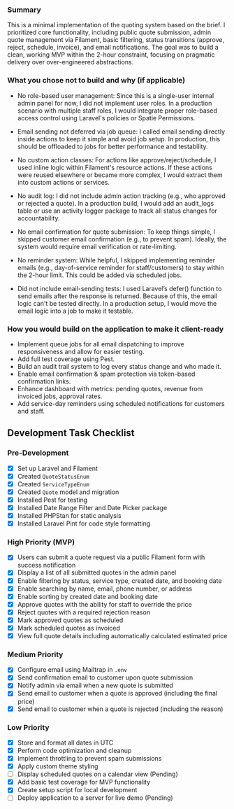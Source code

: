 ### Summary
This is a minimal implementation of the quoting system based on the brief. I prioritized core functionality, including public quote submission, admin quote management via Filament, basic filtering, status transitions (approve, reject, schedule, invoice), and email notifications.
The goal was to build a clean, working MVP within the 2-hour constraint, focusing on pragmatic delivery over over-engineered abstractions.


### What you chose not to build and why (if applicable)

- No role-based user management:
Since this is a single-user internal admin panel for now, I did not implement user roles. In a production scenario with multiple staff roles, I would integrate proper role-based access control using Laravel's policies or Spatie Permissions.

- Email sending not deferred via job queue:
I called email sending directly inside actions to keep it simple and avoid job setup. In production, this should be offloaded to jobs for better performance and testability.

- No custom action classes:
For actions like approve/reject/schedule, I used inline logic within Filament's resource actions. If these actions were reused elsewhere or became more complex, I would extract them into custom actions or services.

- No audit log:
I did not include admin action tracking (e.g., who approved or rejected a quote). In a production build, I would add an audit_logs table or use an activity logger package to track all status changes for accountability.

- No email confirmation for quote submission:
To keep things simple, I skipped customer email confirmation (e.g., to prevent spam). Ideally, the system would require email verification or rate-limiting.

- No reminder system:
While helpful, I skipped implementing reminder emails (e.g., day-of-service reminder for staff/customers) to stay within the 2-hour limit. This could be added via scheduled jobs.

- Did not include email-sending tests:
I used Laravel’s defer() function to send emails after the response is returned. Because of this, the email logic can't be tested directly. In a production setup, I would move the email logic into a job to make it testable.


### How you would build on the application to make it client-ready
- Implement queue jobs for all email dispatching to improve responsiveness and allow for easier testing.
- Add full test coverage using Pest.
- Build an audit trail system to log every status change and who made it.
- Enable email confirmation & spam protection via token-based confirmation links.
- Enhance dashboard with metrics: pending quotes, revenue from invoiced jobs, approval rates.
- Add service-day reminders using scheduled notifications for customers and staff.


## Development Task Checklist

### Pre-Development
- [x] Set up Laravel and Filament
- [x] Created `QuoteStatusEnum`
- [x] Created `ServiceTypeEnum`
- [x] Created `Quote` model and migration
- [x] Installed Pest for testing
- [x] Installed Date Range Filter and Date Picker package
- [x] Installed PHPStan for static analysis
- [x] Installed Laravel Pint for code style formatting

### High Priority (MVP)
- [x] Users can submit a quote request via a public Filament form with success notification
- [x] Display a list of all submitted quotes in the admin panel
- [x] Enable filtering by status, service type, created date, and booking date
- [x] Enable searching by name, email, phone number, or address
- [x] Enable sorting by created date and booking date
- [x] Approve quotes with the ability for staff to override the price
- [x] Reject quotes with a required rejection reason
- [x] Mark approved quotes as scheduled
- [x] Mark scheduled quotes as invoiced
- [x] View full quote details including automatically calculated estimated price

### Medium Priority
- [x] Configure email using Mailtrap in `.env`
- [x] Send confirmation email to customer upon quote submission
- [x] Notify admin via email when a new quote is submitted
- [x] Send email to customer when a quote is approved (including the final price)
- [x] Send email to customer when a quote is rejected (including the reason)

### Low Priority
- [x] Store and format all dates in UTC
- [x] Perform code optimization and cleanup
- [x] Implement throttling to prevent spam submissions
- [x] Apply custom theme styling
- [ ] Display scheduled quotes on a calendar view (Pending)
- [x] Add basic test coverage for MVP functionality
- [x] Create setup script for local development
- [ ] Deploy application to a server for live demo (Pending)
